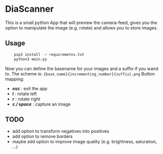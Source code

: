 # DiaScanner
This is a small python App that will preview the camera-feed, gives you the option to manipulate the image (e.g. rotate) and allows you to store images.

## Usage
~~~ bash
    pip3 install -r requiremetns.txt
    python3 main.py
~~~
Now you can define the basename for your images and a suffix if you wand to. The scheme is:
<code>{base_name}{incrementing_number}{suffix}.png</code>
Button mapping:
- ___esc___ : exit the app
- ___l___ : rotate left
- ___r___ : rotate right
- ___c / space___ : capture an image

## TODO
- add option to transform negatives into positives
- add option to remove borders
- maybe add option to improve image quality (e.g. brightness, saturation, ...)
